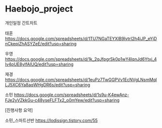 # Haebojo_project

개인일정 간트차트

태훈 https://docs.google.com/spreadsheets/d/1TU7NGaTEYXlB9lvtrI2h4iJP_eYjDnCkepiZhASYZeE/edit?usp=sharing 

우영  https://docs.google.com/spreadsheets/d/1k_2qJfpgrSk0p1wY4lqnJd6Ytxj_4lv4pUE8ylfAIUQ/edit?usp=sharing

재경  https://docs.google.com/spreadsheets/d/1euPz7TwGGPVv1EcNVgLNsmMqlLJ5XC6Ya8aqWHgDR6s/edit?usp=sharing 

소민  https://docs.google.com/spreadsheets/d/1s9u-K4ewAnz-FJe2yVZkkGu-c48yseFLFTx2_o0mYew/edit?usp=sharing


[진행사항 요약]

소민_스마트선반  https://lodissign.tistory.com/55
